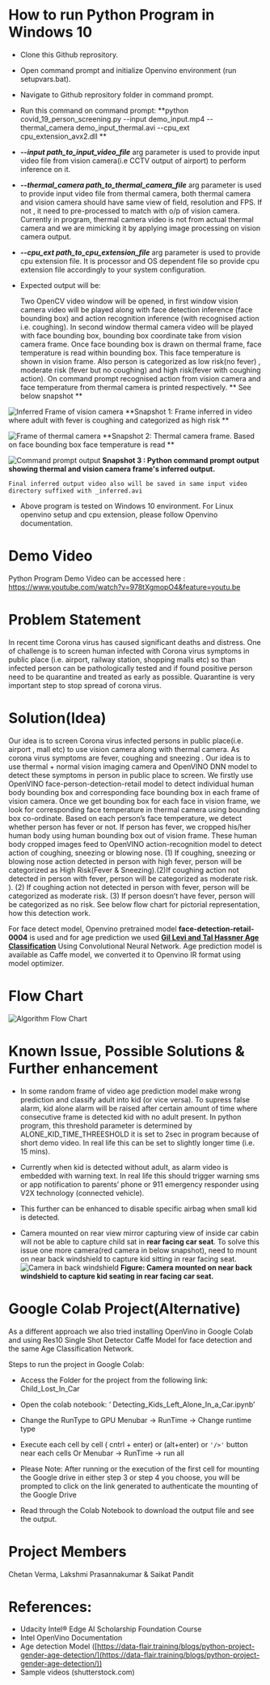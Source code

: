 # How to run Python Program in Windows 10

 - Clone this Github reprository.
 - Open command prompt and initialize Openvino environment (run
   setupvars.bat).
 - Navigate to Github reprository folder in command prompt.
  - Run this command on command prompt: **python covid_19_person_screening.py --input demo_input.mp4  --thermal_camera demo_input_thermal.avi  --cpu_ext cpu_extension_avx2.dll **
 - ***--input path_to_input_video_file*** arg parameter is used to provide input video file from vision camera(i.e CCTV output of  airport) to perform inference on it.
 - ***--thermal_camera path_to_thermal_camera_file*** arg parameter is used to provide input video file from thermal camera, both thermal camera  and vision camera should have same view of field, resolution and FPS. If not , it need to pre-processed to match with o/p of vision camera.  Currently in program, thermal camera video is not from actual thermal camera and we are mimicking it by applying image processing on vision camera output.   
 - ***--cpu_ext path_to_cpu_extension_file*** arg parameter is used to provide cpu extension file. It is processor and OS dependent file so provide cpu extension file accordingly to your system configuration. 
 - Expected output will be:

   Two OpenCV video window will be opened, in first window vision camera video will be played along with face detection inference (face bounding box) and action recognition inference (with recognised action i.e. coughing). In second window thermal camera video will be played with face bounding box, bounding box coordinate take from vision camera frame. Once face bounding box is drawn on thermal frame, face temperature is read within bounding box. This face temperature is shown in vision frame. Also person is categorized as low risk(no fever) , moderate risk (fever but no coughing) and high risk(fever with coughing action). 
On command prompt recognised action from vision camera and face temperature from thermal camera is printed respectively. ** See  below snapshot **

![Inferred Frame of vision camera](https://github.com/chetancyber24/OpenVINO_COVID_19_Person_Screening/blob/master/output_screenshot/screenshot2.jpg)
**Snapshot 1: Frame inferred in video where adult with fever is coughing and categorized as high risk **

![Frame of thermal camera](https://github.com/chetancyber24/OpenVINO_COVID_19_Person_Screening/blob/master/output_screenshot/screenshot3.jpg)
**Snapshot 2: Thermal camera frame. Based on face bounding box face temperature is read  **

![Command prompt output](https://github.com/chetancyber24/OpenVINO_COVID_19_Person_Screening/blob/master/output_screenshot/screenshot1.jpg)
 **Snapshot 3 : Python command prompt output showing thermal and vision camera frame's inferred output.**

	Final inferred output video also will be saved in same input video directory suffixed with _inferred.avi

 - Above program is tested on Windows 10 environment. For Linux openvino
   setup  and cpu extension, please follow Openvino documentation.




# Demo Video
Python Program Demo Video can be accessed here : https://www.youtube.com/watch?v=978tXgmopO4&feature=youtu.be

 


# Problem Statement

In recent time Corona virus has caused significant deaths and distress.  One of challenge is to screen human infected with Corona virus symptoms in public place (i.e. airport, railway station, shopping malls etc) so than infected person can be pathologically tested and if found positive person need to be quarantine and treated as early as possible. Quarantine is very important step to stop spread of corona virus.



# Solution(Idea)

Our idea is to screen Corona virus infected persons in public place(i.e. airport , mall etc) to use vision camera along with thermal camera. As corona virus symptoms are fever, coughing and sneezing . Our idea is to use thermal + normal vision imaging camera and OpenVINO DNN model  to detect these symptoms in person in public place to screen. We firstly use OpenVINO face-person-detection-retail model to detect individual human body bounding box and corresponding face bounding box in each frame of vision camera. Once we get bounding box for each face in vision frame, we look for corresponding face temperature in thermal camera using bounding box co-ordinate. Based on each person’s face temperature, we detect whether person has fever or not. If person has fever, we cropped his/her human body using human bounding box out of vision frame. These human body cropped images feed to OpenVINO action-recognition model to detect action of coughing, sneezing or blowing nose. (1) If coughing, sneezing or blowing nose action detected in person with high fever, person will be categorized as High Risk(Fever & Sneezing).(2)If coughing action not detected in person with fever, person will be categorized as moderate risk. ). (2) If coughing action not detected in person with fever, person will be categorized as moderate risk. (3) If person doesn’t have fever, person will be categorized as no risk.
 See below flow chart for pictorial representation, how this detection work.


For face detect model, Openvino pretrained model **face-detection-retail-0004** is used and for age prediction we used **[Gil Levi and Tal Hassner Age Classification](https://talhassner.github.io/home/publication/2015_CVPR)** Using Convolutional Neural Network. Age prediction model is available as Caffe model, we converted it to Openvino IR format using model optimizer.

# Flow Chart
![Algorithm Flow Chart](https://github.com/chetancyber24/Leftout_Kid_Detect_in_Car/blob/master/flow_chart.png)







# Known Issue, Possible Solutions & Further enhancement

 - In some random frame of video age prediction model make wrong
   prediction and classify adult into kid (or vice versa).  To supress
   false alarm, kid alone alarm will be raised after certain amount of
   time where consecutive frame is detected kid with no adult present.
   In python program, this threshold parameter is determined by
   ALONE_KID_TIME_THREESHOLD it is set to 2sec in program because of
   short demo video. In real life this can be set to slightly longer
   time (i.e. 15 mins).
  
 - Currently when kid is detected without adult, as alarm video is   
   embedded with warning text. In real life this should trigger warning 
   sms or app notification to parents’ phone or 911 emergency responder 
   using V2X technology (connected vehicle).
 - This further can be enhanced to disable specific airbag when small
   kid is detected.
 - Camera mounted on rear view mirror capturing view of inside car cabin
   will not be able to capture child sat in **rear facing car seat**. To
   solve this issue one more camera(red camera in below snapshot), need
   to mount on near back windshield to capture kid sitting in rear
   facing seat.
   ![Camera in back windshield](https://github.com/chetancyber24/Leftout_Kid_Detect_in_Car/blob/master/images/snapshot4.jpg)
**Figure: Camera mounted on near back windshield to capture kid seating in rear facing car seat.**


# Google Colab Project(Alternative)
As a different approach we also tried installing OpenVino in Google Colab and using Res10 Single Shot Detector Caffe Model for face detection and the same Age Classification Network.

Steps to run the project in Google Colab:
 - Access the Folder for the project from the following link:
Child_Lost_In_Car
 - Open the colab notebook: ‘ Detecting_Kids_Left_Alone_In_a_Car.ipynb’
 - Change the RunType to GPU
Menubar → RunTime → Change runtime type
 - Execute each cell by cell ( cntrl + enter) or (alt+enter) or `'/>'` button near each cells
Or Menubar → RunTime → run all
   
 - Please Note: After running or the execution of the first cell for
   mounting the Google drive in  either step 3 or step 4 you choose, you will be prompted to click on the link generated to   authenticate the mounting of the Google Drive
 - Read through the Colab Notebook to download the output file and see the output.

# Project Members
Chetan Verma, Lakshmi Prasannakumar & Saikat Pandit

# References:

 - Udacity Intel® Edge AI Scholarship Foundation Course
 - Intel OpenVino Documentation
 - Age detection Model
   ([https://data-flair.training/blogs/python-project-gender-age-detection/](https://data-flair.training/blogs/python-project-gender-age-detection/))
 - Sample videos (shutterstock.com)




